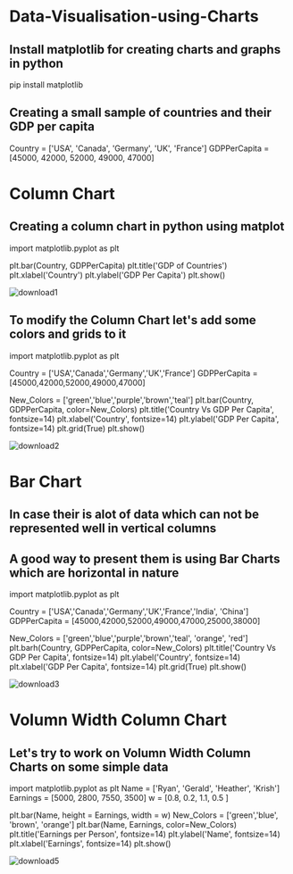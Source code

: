 # Data-Visualisation-using-Charts 

## Install matplotlib for creating charts and graphs in python
pip install matplotlib

## Creating a small sample of countries and their GDP per capita 
Country = ['USA', 'Canada', 'Germany', 'UK', 'France']
GDPPerCapita = [45000, 42000, 52000, 49000, 47000]

# Column Chart 
## Creating a column chart in python using matplot
import matplotlib.pyplot as plt

plt.bar(Country, GDPPerCapita)
plt.title('GDP of Countries')
plt.xlabel('Country')
plt.ylabel('GDP Per Capita')
plt.show()

![download1](https://user-images.githubusercontent.com/90278106/136889182-c30b0fa2-ec2a-4f41-a3b9-4ff3aa81ea1c.png)

## To modify the Column Chart let's add some colors and grids to it 
import matplotlib.pyplot as plt
   
Country = ['USA','Canada','Germany','UK','France']
GDPPerCapita = [45000,42000,52000,49000,47000]

New_Colors = ['green','blue','purple','brown','teal']
plt.bar(Country, GDPPerCapita, color=New_Colors)
plt.title('Country Vs GDP Per Capita', fontsize=14)
plt.xlabel('Country', fontsize=14)
plt.ylabel('GDP Per Capita', fontsize=14)
plt.grid(True)
plt.show()

![download2](https://user-images.githubusercontent.com/90278106/136889842-6bd3a70d-8b47-4831-9940-2da97353bd2f.png)

# Bar Chart 
## In case their is alot of data which can not be represented well in vertical columns 
## A good way to present them is using Bar Charts which are horizontal in nature

import matplotlib.pyplot as plt
   
Country = ['USA','Canada','Germany','UK','France','India', 'China']
GDPPerCapita = [45000,42000,52000,49000,47000,25000,38000]

New_Colors = ['green','blue','purple','brown','teal', 'orange', 'red']
plt.barh(Country, GDPPerCapita, color=New_Colors)
plt.title('Country Vs GDP Per Capita', fontsize=14)
plt.ylabel('Country', fontsize=14)
plt.xlabel('GDP Per Capita', fontsize=14)
plt.grid(True)
plt.show()

![download3](https://user-images.githubusercontent.com/90278106/136889361-9032f31c-d42d-4f64-8e4b-cd4b0c4dc243.png)

# Volumn Width Column Chart
## Let's try to work on Volumn Width Column Charts on some simple data
import matplotlib.pyplot as plt
Name = ['Ryan', 'Gerald', 'Heather', 'Krish']
Earnings = [5000, 2800, 7550, 3500] 
w = [0.8, 0.2, 1.1, 0.5 ]

plt.bar(Name, height = Earnings, width = w)
New_Colors = ['green','blue', 'brown', 'orange']
plt.bar(Name, Earnings, color=New_Colors)
plt.title('Earnings per Person', fontsize=14)
plt.ylabel('Name', fontsize=14)
plt.xlabel('Earnings', fontsize=14)
plt.show()

![download5](https://user-images.githubusercontent.com/90278106/136889476-ddbec230-9f92-4c1d-9369-9db976644d45.png)
